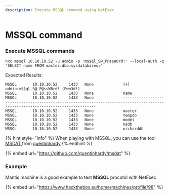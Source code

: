 ```yaml
---
description: Execute MSSQL command using NetExec
---
```


# MSSQL command

### Execute MSSQL commands

```
nxc mssql 10.10.10.52 -u admin -p 'm$$ql_S@_P@ssW0rd!' --local-auth -q 'SELECT name FROM master.dbo.sysdatabases;'
```

Expected Results:

```
MSSQL       10.10.10.52     1433   None             [+] admin:m$$ql_S@_P@ssW0rd! (Pwn3d!)
MSSQL       10.10.10.52     1433   None             name
MSSQL       10.10.10.52     1433   None             --------------------------------------------------------------------------------------------------------------------------------
MSSQL       10.10.10.52     1433   None             master
MSSQL       10.10.10.52     1433   None             tempdb
MSSQL       10.10.10.52     1433   None             model
MSSQL       10.10.10.52     1433   None             msdb
MSSQL       10.10.10.52     1433   None             orcharddb
```

{% hint style="info" %}
When playing with MSSQL, you can use the tool [MSDAT ](https://github.com/quentinhardy/msdat) from [quentinhardy](https://github.com/quentinhardy)
{% endhint %}

{% embed url="https://github.com/quentinhardy/msdat" %}

### Example

Mantis machine is a good example to test **MSSQL** procotol with NetExec

{% embed url="https://www.hackthebox.eu/home/machines/profile/98" %}
